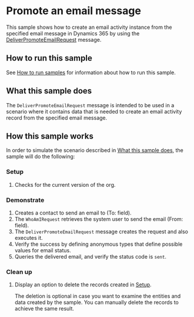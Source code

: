 # Promote an email message

This sample shows how to create an email activity instance from the specified email message in Dynamics 365 by using the [DeliverPromoteEmailRequest](https://docs.microsoft.com/en-us/dotnet/api/microsoft.crm.sdk.messages.deliverpromoteemailrequest?view=dynamics-general-ce-9) message.

## How to run this sample

See [How to run samples](../../../README.md) for information about how to run this sample.

## What this sample does

The `DeliverPromoteEmailRequest` message is intended to be used in a scenario where it contains data that is needed to create an email activity record from the specified email message.

## How this sample works

In order to simulate the scenario described in [What this sample does](#what-this-sample-does), the sample will do the following:

### Setup

1. Checks for the current version of the org.

### Demonstrate

1. Creates a contact to send an email to (To: field).
2. The `WhoAmIRequest` retrieves the system user to send the email (From: field).
3. The `DeliverPromoteEmailRequest` message creates the request and also executes it.
4. Verify the success by defining anonymous types that define possible values for email status.
5. Queries the delivered email, and verify the status code is `sent`.

### Clean up

1. Display an option to delete the records created in [Setup](#setup).

    The deletion is optional in case you want to examine the entities and data created by the sample. You can manually delete the records to achieve the same result.
